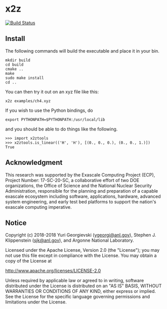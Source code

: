 # x2z

[![Build Status](https://travis-ci.org/PACChem/x2z.svg)](https://travis-ci.org/PACChem/x2z)

## Install

The following commands will build the executable and place it in your bin.
```
mkdir build
cd build
cmake ..
make
sudo make install
cd ..
```
You can then try it out on an xyz file like this:
```
x2z examples/ch4.xyz
```
If you wish to use the Python bindings, do
```
export PYTHONPATH=$PYTHONPATH:/usr/local/lib
```
and you should be able to do things like the following.
```
>>> import x2ztools
>>> x2ztools.is_linear(('H', 'H'), [(0., 0., 0.), (0., 0., 1.)])
True
```

## Acknowledgment

This research was supported by the Exascale Computing Project (ECP), Project
Number: 17-SC-20-SC, a collaborative effort of two DOE organizations, the Office
of Science and the National Nuclear Security Administration, responsible for the
planning and preparation of a capable exascale ecosystem including software,
applications, hardware, advanced system engineering, and early test bed
platforms to support the nation's exascale computing imperative. 

## Notice

Copyright (c) 2018-2018 Yuri Georgievski (ygeorgi@anl.gov), Stephen J.
Klippenstein (sjk@anl.gov), and Argonne National Laboratory.

Licensed under the Apache License, Version 2.0 (the "License");
you may not use this file except in compliance with the License.
You may obtain a copy of the License at

   http://www.apache.org/licenses/LICENSE-2.0

Unless required by applicable law or agreed to in writing, software
distributed under the License is distributed on an "AS IS" BASIS,
WITHOUT WARRANTIES OR CONDITIONS OF ANY KIND, either express or implied.
See the License for the specific language governing permissions and
limitations under the License.
